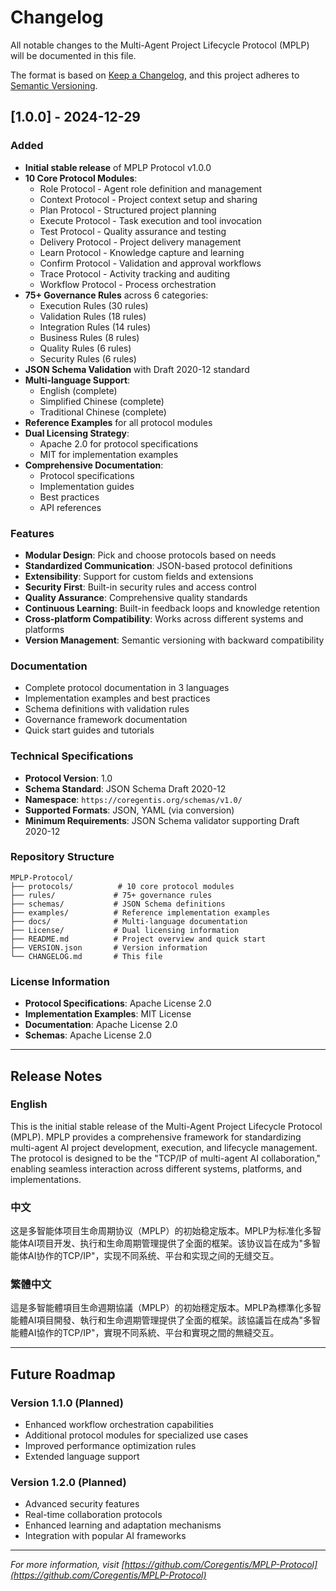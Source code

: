 # Changelog

All notable changes to the Multi-Agent Project Lifecycle Protocol (MPLP) will be documented in this file.

The format is based on [Keep a Changelog](https://keepachangelog.com/en/1.0.0/),
and this project adheres to [Semantic Versioning](https://semver.org/spec/v2.0.0.html).

## [1.0.0] - 2024-12-29

### Added
- **Initial stable release** of MPLP Protocol v1.0.0
- **10 Core Protocol Modules**:
  - Role Protocol - Agent role definition and management
  - Context Protocol - Project context setup and sharing
  - Plan Protocol - Structured project planning
  - Execute Protocol - Task execution and tool invocation
  - Test Protocol - Quality assurance and testing
  - Delivery Protocol - Project delivery management
  - Learn Protocol - Knowledge capture and learning
  - Confirm Protocol - Validation and approval workflows
  - Trace Protocol - Activity tracking and auditing
  - Workflow Protocol - Process orchestration
- **75+ Governance Rules** across 6 categories:
  - Execution Rules (30 rules)
  - Validation Rules (18 rules)
  - Integration Rules (14 rules)
  - Business Rules (8 rules)
  - Quality Rules (6 rules)
  - Security Rules (6 rules)
- **JSON Schema Validation** with Draft 2020-12 standard
- **Multi-language Support**:
  - English (complete)
  - Simplified Chinese (complete)
  - Traditional Chinese (complete)
- **Reference Examples** for all protocol modules
- **Dual Licensing Strategy**:
  - Apache 2.0 for protocol specifications
  - MIT for implementation examples
- **Comprehensive Documentation**:
  - Protocol specifications
  - Implementation guides
  - Best practices
  - API references

### Features
- **Modular Design**: Pick and choose protocols based on needs
- **Standardized Communication**: JSON-based protocol definitions
- **Extensibility**: Support for custom fields and extensions
- **Security First**: Built-in security rules and access control
- **Quality Assurance**: Comprehensive quality standards
- **Continuous Learning**: Built-in feedback loops and knowledge retention
- **Cross-platform Compatibility**: Works across different systems and platforms
- **Version Management**: Semantic versioning with backward compatibility

### Documentation
- Complete protocol documentation in 3 languages
- Implementation examples and best practices
- Schema definitions with validation rules
- Governance framework documentation
- Quick start guides and tutorials

### Technical Specifications
- **Protocol Version**: 1.0
- **Schema Standard**: JSON Schema Draft 2020-12
- **Namespace**: `https://coregentis.org/schemas/v1.0/`
- **Supported Formats**: JSON, YAML (via conversion)
- **Minimum Requirements**: JSON Schema validator supporting Draft 2020-12

### Repository Structure
```
MPLP-Protocol/
├── protocols/          # 10 core protocol modules
├── rules/             # 75+ governance rules
├── schemas/           # JSON Schema definitions
├── examples/          # Reference implementation examples
├── docs/              # Multi-language documentation
├── License/           # Dual licensing information
├── README.md          # Project overview and quick start
├── VERSION.json       # Version information
└── CHANGELOG.md       # This file
```

### License Information
- **Protocol Specifications**: Apache License 2.0
- **Implementation Examples**: MIT License
- **Documentation**: Apache License 2.0
- **Schemas**: Apache License 2.0

---

## Release Notes

### English
This is the initial stable release of the Multi-Agent Project Lifecycle Protocol (MPLP). MPLP provides a comprehensive framework for standardizing multi-agent AI project development, execution, and lifecycle management. The protocol is designed to be the "TCP/IP of multi-agent AI collaboration," enabling seamless interaction across different systems, platforms, and implementations.

### 中文
这是多智能体项目生命周期协议（MPLP）的初始稳定版本。MPLP为标准化多智能体AI项目开发、执行和生命周期管理提供了全面的框架。该协议旨在成为"多智能体AI协作的TCP/IP"，实现不同系统、平台和实现之间的无缝交互。

### 繁體中文
這是多智能體項目生命週期協議（MPLP）的初始穩定版本。MPLP為標準化多智能體AI項目開發、執行和生命週期管理提供了全面的框架。該協議旨在成為"多智能體AI協作的TCP/IP"，實現不同系統、平台和實現之間的無縫交互。

---

## Future Roadmap

### Version 1.1.0 (Planned)
- Enhanced workflow orchestration capabilities
- Additional protocol modules for specialized use cases
- Improved performance optimization rules
- Extended language support

### Version 1.2.0 (Planned)
- Advanced security features
- Real-time collaboration protocols
- Enhanced learning and adaptation mechanisms
- Integration with popular AI frameworks

---

*For more information, visit [https://github.com/Coregentis/MPLP-Protocol](https://github.com/Coregentis/MPLP-Protocol)*